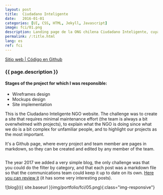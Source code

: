 ```yaml
---
layout: post
title:  Ciudadano Inteligente
date:   2016-01-01
categories: [UI, CSS, HTML, Jekyll, Javascript]
image: fci/01.png
description: Landing page de la ONG chilena Ciudadano Inteligente, cuya misión es fortalecer la democracia y reducir la desigualdad en América Latina a través del uso innovador de las tecnologías de la información.
permalink: /:title.html
lang: es
ref: fci
---
```

<p>
<a href="http://ciudadanointeligente.org/" target="_blank"><i class="fa fa-external-link-square" aria-hidden="true"></i> Sitio web | </a><a href="https://github.com/ciudadanointeligente/ciudadanoi" target="_blank"><i class="fa fa-github" aria-hidden="true"></i> Código en Github</a>
</p>

<h3>{{ page.description }}</h3>

<h4>Stages of the project for which I was responsible:</h4>
<ul class="linea list-unstyled">
<li>Wireframes design</li>
<li>Mockups design</li>
<li>Site implementation</li>
</ul>

This is the Ciudadano Inteligente NGO website. The challenge was to create a site that requires minimal maintenance effort (the team is always a bit overwhelmed with projects), to explain what the NGO is doing since what we do is a bit complex for unfamiliar people, and to highlight our projects as the most important.

It's a Github page, where every project and team member are pages in markdown, so they can be created and edited by any member of the team.

<div class="main-slider">
  <div class="item"><img alt="" src="{{ site.baseurl }}img/portfolio/fci.png" class="img-responsive"></div>
  <div class="item"><img alt="" src="{{ site.baseurl }}img/portfolio/fci/02.png" class="img-responsive"></div>
  <div class="item"><img alt="" src="{{ site.baseurl }}img/portfolio/fci/03.png" class="img-responsive"></div>
  <div class="item"><img alt="" src="{{ site.baseurl }}img/portfolio/fci/04.png" class="img-responsive"></div>
</div>

The year 2017 we added a very simple blog, the only challenge was that you could do the filter by category, and that each post was a markdown file so that the communications team could keep it up to date on its own. [Here you can review it](https://blog.ciudadanointeligente.org/) (it has some very interesting posts).

![blog]({{ site.baseurl }}img/portfolio/fci/05.png){:class="img-responsive"}
